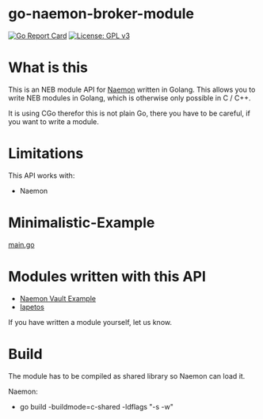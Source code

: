 go-naemon-broker-module
=======================

[![Go Report Card](https://goreportcard.com/badge/github.com/ConSol-Monitoring/go-neb-wrapper)](https://goreportcard.com/report/github.com/ConSol-Monitoring/go-neb-wrapper)
[![License: GPL v3](https://img.shields.io/badge/License-GPL%20v3-blue.svg)](http://www.gnu.org/licenses/gpl-3.0)


What is this
============

This is an NEB module API for [Naemon](http://www.naemon.io) written in Golang. This allows you to write NEB modules in Golang, which is otherwise only possible in C / C++.

It is using CGo therefor this is not plain Go, there you have to be careful, if you want to write a module.

# Limitations

This API works with:
- Naemon

# Minimalistic-Example
[main.go](https://github.com/ConSol-Monitoring/go-neb-wrapper/blob/master/main.go)

# Modules written with this API

- [Naemon Vault Example](https://github.com/sni/naemon-vault-example)
- [Iapetos](https://github.com/Griesbacher/Iapetos)

If you have written a module yourself, let us know.

# Build

The module has to be compiled as shared library so Naemon can load it.

Naemon:
- go build -buildmode=c-shared -ldflags "-s -w"
